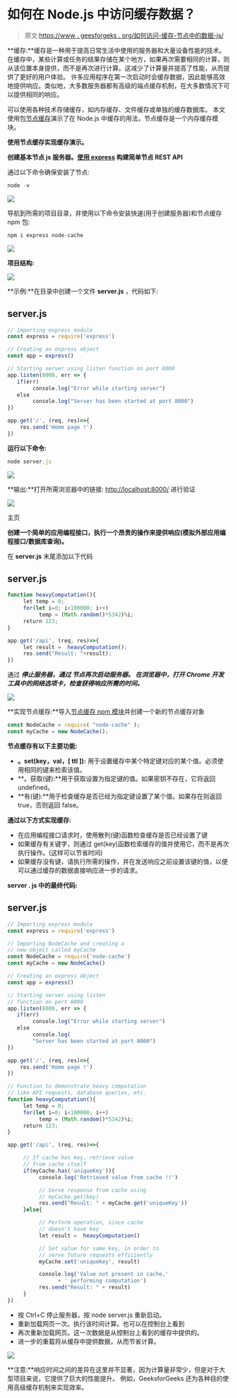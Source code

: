 # 如何在 Node.js 中访问缓存数据？

> 原文:[https://www . geesforgeks . org/如何访问-缓存-节点中的数据-js/](https://www.geeksforgeeks.org/how-to-access-cache-data-in-node-js/)

**缓存:**缓存是一种用于提高日常生活中使用的服务器和大量设备性能的技术。
在缓存中，某些计算或任务的结果存储在某个地方，如果再次需要相同的计算，则从该位置本身提供，而不是再次进行计算。这减少了计算量并提高了性能，从而提供了更好的用户体验。
许多应用程序在第一次启动时会缓存数据，因此能够高效地提供响应。类似地，大多数服务器都有高级的端点缓存机制，在大多数情况下可以提供相同的响应。

可以使用各种技术存储缓存，如内存缓存、文件缓存或单独的缓存数据库。
本文使用包[节点缓存](https://www.npmjs.com/package/node-cache)演示了在 Node.js 中缓存的用法，节点缓存是一个内存缓存模块。

**使用节点缓存实现缓存演示。**

**创建基本节点 js 服务器。[使用 express](https://www.geeksforgeeks.org/nodejs-building-simple-rest-api-in-express/) 构建简单节点 REST API**

通过以下命令确保安装了节点:

```js
node -v
```

![](img/00fc230b6e688cf8889ae2e56b2690bf.png)

导航到所需的项目目录，并使用以下命令安装快速(用于创建服务器)和节点缓存 npm 包:

```js
npm i express node-cache
```

![](img/fc2c0a08974032809059177eae75e06d.png)

**项目结构:**

![](img/d8b1eb8a2ea5f6a55200b617f37d22ee.png)

**示例:**在目录中创建一个文件 **server.js** ，代码如下:

## server.js

```js
// Importing express module
const express = require('express')

// Creating an express object
const app = express()

// Starting server using listen function on port 8000
app.listen(8000, err => { 
   if(err) 
        console.log("Error while starting server")
   else
        console.log("Server has been started at port 8000")
})

app.get('/', (req, res)=>{
    res.send('Home page !')
})
```

**运行以下命令:**

```js
node server.js
```

![](img/516bc39e2c2587b157627bdc7c10bd4a.png)

**输出:**打开所需浏览器中的链接: [http://localhost:8000/](http://localhost:8000/) 进行验证

![](img/ce5da7ea927a005ed43415c78e55656d.png)

主页

**创建一个简单的应用编程接口，执行一个昂贵的操作来提供响应(模拟外部应用编程接口/数据库查询)。**

在 **server.js** 末尾添加以下代码

## server.js

```js
function heavyComputation(){
     let temp = 0;
     for(let i=0; i<100000; i++)
          temp = (Math.random()*5342)%i;
     return 123;
}

app.get('/api', (req, res)=>{
     let result =  heavyComputation();
     res.send("Result: "+result);
})
```

通过 ***停止服务器，通过 ***节点再次启动服务器。
在浏览器中，打开 Chrome 开发工具中的网络选项卡，检查获得响应所需的时间。******

![](img/928c0849ea3b5e9e06055df2d1b224d8.png)

**实现节点缓存:**导入[节点缓存 npm 模块](https://www.npmjs.com/package/node-cache)并创建一个新的节点缓存对象

```js
const NodeCache = require( "node-cache" );
const myCache = new NodeCache();
```

**节点缓存有以下主要功能:**

*   **。set(key，val，[ ttl ]):** 用于设置缓存中某个特定键对应的某个值。必须使用相同的键来检索该值。
*   **。获取(键):**用于获取设置为指定键的值。如果密钥不存在，它将返回 undefined。
*   **有(键):**用于检查缓存是否已经为指定键设置了某个值。如果存在则返回 true，否则返回 false。

**通过以下方式实现缓存:**

*   在应用编程接口请求时，使用散列(键)函数检查缓存是否已经设置了键
*   如果缓存有关键字，则通过 get(key)函数检索缓存的值并使用它，而不是再次执行操作。(这样可以节省时间)
*   如果缓存没有键，请执行所需的操作，并在发送响应之前设置该键的值，以便可以通过缓存的数据直接响应进一步的请求。

**server . js 中的最终代码:**

## server.js

```js
// Importing express module
const express = require('express')

// Importing NodeCache and creating a 
// new object called myCache
const NodeCache = require('node-cache')
const myCache = new NodeCache()

// Creating an express object
const app = express()

// Starting server using listen
// function on port 8000
app.listen(8000, err => { 
   if(err) 
        console.log("Error while starting server")
   else
        console.log(
        "Server has been started at port 8000")
})

app.get('/', (req, res)=>{
    res.send('Home page !')
})

// Function to demonstrate heavy computation
// like API requests, database queries, etc.
function heavyComputation(){
     let temp = 0;
     for(let i=0; i<100000; i++)
          temp = (Math.random()*5342)%i;
     return 123;
}

app.get('/api', (req, res)=>{

     // If cache has key, retrieve value
     // from cache itself
     if(myCache.has('uniqueKey')){
          console.log('Retrieved value from cache !!')

          // Serve response from cache using
          // myCache.get(key)
          res.send("Result: " + myCache.get('uniqueKey'))
     }else{

          // Perform operation, since cache 
          // doesn't have key
          let result =  heavyComputation()

          // Set value for same key, in order to 
          // serve future requests efficiently
          myCache.set('uniqueKey', result)

          console.log('Value not present in cache,'
                + ' performing computation')
          res.send("Result: " + result)
     }
})
```

*   按 Ctrl+C 停止服务器，按 node server.js 重新启动。
*   重新加载网页一次。执行该时间计算。也可以在控制台上看到
*   再次重新加载网页。这一次数据是从控制台上看到的缓存中提供的。
*   进一步的重载将从缓存中提供数据，从而节省计算。

![](img/58f5c0ad43f5ebc663a2b2a9256b6ee0.png)

**注意:**响应时间之间的差异在这里并不显著，因为计算量非常少，但是对于大型项目来说，它提供了巨大的性能提升。
例如，GeeksforGeeks 还为各种目的使用高级缓存机制来实现效率。